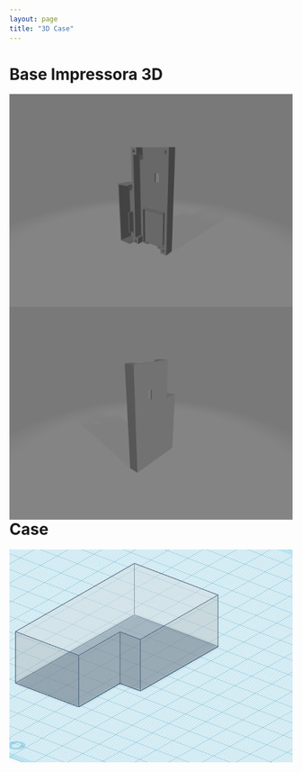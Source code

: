 ```yaml
---
layout: page
title: "3D Case"
---
```

<div>
<h1>Base Impressora 3D</h1>

<img style="float: left;" src="/photos/EVP-3D 3.png">
<br/><br/>

<img style="float: left;" src="/photos/EVP-3D 4.png">
<br/><br/>
</div>

<div>
<h1>Case</h1>

<img style="float: left;" src="/photos/LV-IMG-074 EVP-CASE-BASE.png">
<br/><br/>
</div>